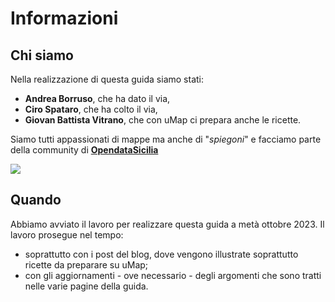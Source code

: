 # Informazioni

## Chi siamo

Nella realizzazione di questa guida siamo stati:

  - **Andrea Borruso**, che ha dato il via,
  - **Ciro Spataro**, che ha colto il via,
  - **Giovan Battista Vitrano**, che con uMap ci prepara anche le ricette.

Siamo tutti appassionati di mappe ma anche di "*spiegoni*" e facciamo parte della community di [**OpendataSicilia**](https://opendatasicilia.it/)

![](https://i0.wp.com/opendatasicilia.it/wp-content/uploads/2021/11/logo-e1639380885326.png)


## Quando

Abbiamo avviato il lavoro per realizzare questa guida a metà ottobre 2023. Il lavoro prosegue nel tempo:

   - soprattutto con i post del blog, dove vengono illustrate soprattutto ricette da preparare su uMap;
   - con gli aggiornamenti - ove necessario - degli argomenti che sono tratti nelle varie pagine della guida.

